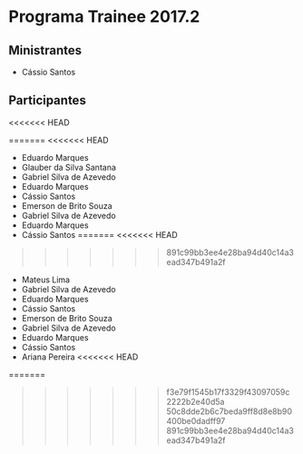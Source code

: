 # Programa Trainee 2017.2

## Ministrantes
- Cássio Santos

## Participantes
<<<<<<< HEAD

=======
<<<<<<< HEAD
- Eduardo Marques
- Glauber da Silva Santana
- Gabriel Silva de Azevedo
- Eduardo Marques
- Cássio Santos
- Emerson de Brito Souza
- Gabriel Silva de Azevedo
- Eduardo Marques
- Cássio Santos
=======
<<<<<<< HEAD
>>>>>>> 891c99bb3ee4e28ba94d40c14a3ead347b491a2f

- Mateus Lima
- Gabriel Silva de Azevedo
- Eduardo Marques
- Cássio Santos
- Emerson de Brito Souza
- Gabriel Silva de Azevedo
- Eduardo Marques
- Cássio Santos
- Ariana Pereira
<<<<<<< HEAD

=======
>>>>>>> f3e79f1545b17f3329f43097059c2222b2e40d5a
>>>>>>> 50c8dde2b6c7beda9ff8d8e8b90400be0dadff97
>>>>>>> 891c99bb3ee4e28ba94d40c14a3ead347b491a2f
